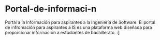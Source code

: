 # Portal-de-informaci-n
Portal a la Información para aspirantes a la Ingeniería de Software: El portal de infromación para aspirantes a IS es una plataforma web diseñada para proporcionar información a estudiantes de bachillerato. :]
